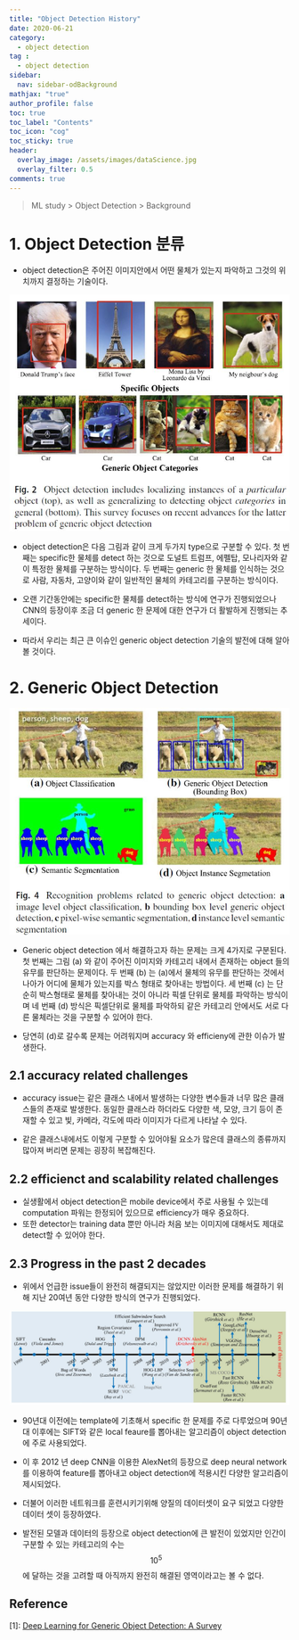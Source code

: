```yaml
---
title: "Object Detection History"
date: 2020-06-21
category:
  - object detection
tag :
  - object detection
sidebar:
  nav: sidebar-odBackground
mathjax: "true"
author_profile: false
toc: true
toc_label: "Contents"
toc_icon: "cog"
toc_sticky: true
header:
  overlay_image: /assets/images/dataScience.jpg
  overlay_filter: 0.5
comments: true
---
```

<script type="text/javascript" 
src="https://cdn.mathjax.org/mathjax/latest/MathJax.js?config=TeX-AMS_HTML">
</script>

> ML study > Object Detection > Background

# 1. Object Detection 분류
- object detection은 주어진 이미지안에서 어떤 물체가 있는지 파악하고 그것의 위치까지 결정하는 기술이다.

<!--p.1 The goal of object detection is
to determine whether there are any instances of objects from
given categories (such as humans, cars, bicycles, dogs or
cats) in an image and, if present, to return the spatial location
and extent of each object instance -->
 

<!--
![Image Alt 텍스트](/assets/images/od/survey02.jpg)
*<center>fdfasdf</center>*
-->

<center><img src="/assets/images/od/survey02.jpg" ></center>

- object detection은 다음 그림과 같이 크게 두가지 type으로 구분할 수 있다. 첫 번째는 specific한 물체를 detect 하는 것으로 도널트 트럼프, 에펠탑, 모나리자와 같이 특정한 물체를 구분하는 방식이다. 두 번째는 generic 한 물체를 인식하는 것으로 사람, 자동차, 고양이와 같이 일반적인 물체의 카테고리를 구분하는 방식이다. 

- 오랜 기간동안에는 specific한 물체를 detect하는 방식에 연구가 진행되었으나 CNN의 등장이후 조금 더 generic 한 문제에 대한 연구가 더 활발하게 진행되는 추세이다.

- 따라서 우리는 최근 큰 이슈인 generic object detection 기술의 발전에 대해 알아볼 것이다.


# 2. Generic Object Detection
<center><img src="/assets/images/od/survey04.jpg" ></center>

- Generic object detection 에서 해결하고자 하는 문제는 크게 4가지로 구분된다. 첫 번째는 그림 (a) 와 같이 주어진 이미지와 카테고리 내에서 존재하는 object 들의 유무를 판단하는 문제이다. 두 번째 (b) 는 (a)에서 물체의 유무를 판단하는 것에서 나아가 어디에 물체가 있는지를 박스 형태로 찾아내는 방법이다. 세 번째 (c) 는 단순히 박스형태로 물체를 찾아내는 것이 아니라 픽셀 단위로 물체를 파악하는 방식이며 네 번째 (d) 방식은 픽셀단위로 물체를 파악하되 같은 카테고리 안에서도 서로 다른 물체라는 것을 구분할 수 있어야 한다.
 
- 당연히 (d)로 갈수록 문제는 어려워지며 accuracy 와 efficieny에 관한 이슈가 발생한다.

## 2.1 accuracy related challenges
- accuracy issue는 같은 클래스 내에서 발생하는 다양한 변수들과 너무 많은 클래스들의 존재로 발생한다. 동일한 클래스라 하더라도 다양한 색, 모양, 크기 등이 존재할 수 있고 빛, 카메라, 각도에 따라 이미지가 다르게 나타날 수 있다.

- 같은 클래스내에서도 이렇게 구분할 수 있어야될 요소가 많은데 클래스의 종류까지 많아져 버리면 문제는 굉장히 복잡해진다.

## 2.2 efficienct and scalability related challenges

- 실생활에서 object detection은 mobile device에서 주로 사용될 수 있는데 computation 파워는 한정되어 있으므로 efficiency가 매우 중요하다.
- 또한 detector는 training data 뿐만 아니라 처음 보는 이미지에 대해서도 제대로 detect할 수 있어야 한다.

## 2.3 Progress in the past 2 decades

- 위에서 언급한 issue들이 완전히 해결되지는 않았지만 이러한 문제를 해결하기 위해 지난 20여년 동안 다양한 방식의 연구가 진행되었다.

<center><img src="/assets/images/od/survey07.jpg" ></center>

- 90년대 이전에는 template에 기초해서 specific 한 문제를 주로 다루었으며 90년대 이후에는 SIFT와 같은 local feaure를 뽑아내는 알고리즘이 object detection에 주로 사용되었다. 

- 이 후 2012 년 deep CNN을 이용한 AlexNet의 등장으로 deep neural network를 이용하여 feature를 뽑아내고 object detection에 적용시킨 다양한 알고리즘이 제시되었다.

- 더불어 이러한 네트워크를 훈련시키기위해 양질의 데이터셋이 요구 되었고 다양한 데이터 셋이 등장하였다.

- 발전된 모델과 데이터의 등장으로 object detection에 큰 발전이 있었지만 인간이 구분할 수 있는 카테고리의 수는 $$10^5$$ 에 달하는 것을 고려할 때 아직까지 완전히 해결된 영역이라고는 볼 수 없다.





## Reference
\[1]: [Deep Learning for Generic Object Detection: A Survey](https://doi.org/10.1007/s11263-019-01247-4)



<br><br>
